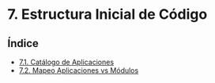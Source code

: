 # 7. Estructura Inicial de Código

## Índice

- [7.1. Catálogo de Aplicaciones](7.1/7.1.md)
- [7.2. Mapeo Aplicaciones vs Módulos](7.2/7.2.md)